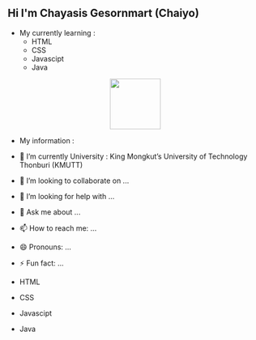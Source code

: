 ## Hi I'm Chayasis Gesornmart (Chaiyo)

- My currently learning :
  - HTML
  - CSS
  - Javascipt
  - Java

<div id="header" align="center">
  <img src="https://media.giphy.com/media/M9gbBd9nbDrOTu1Mqx/giphy.gif" width="100"/>
</div>

-  My information :

  - 🌱 I’m currently University : King Mongkut’s University of Technology Thonburi (KMUTT)
  - 👯 I’m looking to collaborate on ...
  - 🤔 I’m looking for help with ...
  - 💬 Ask me about ...
  - 📫 How to reach me: ...
  - 😄 Pronouns: ...
  - ⚡ Fun fact: ...
  - HTML
  - CSS
  - Javascipt
  - Java

